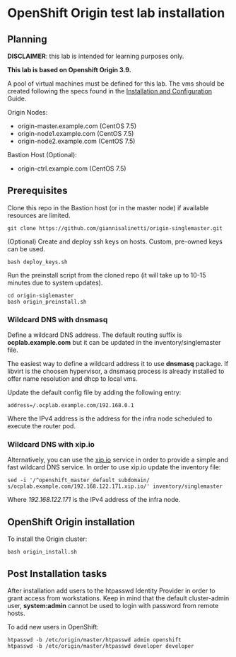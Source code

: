 # OpenShift Origin test lab installation

## Planning

**DISCLAIMER**: this lab is intended for learning purposes only.

**This lab is based on Openshift Origin 3.9.**

A pool of virtual machines must be defined for this lab. The vms should be created
following the specs found in the [Installation and Configuration](https://docs.openshift.org/latest/install_config/install/prerequisites.html#system-requirements) Guide.

Origin Nodes:

- origin-master.example.com (CentOS 7.5)
- origin-node1.example.com (CentOS 7.5)
- origin-node2.example.com (CentOS 7.5)

Bastion Host (Optional):

- origin-ctrl.example.com (CentOS 7.5)

## Prerequisites

Clone this repo in the Bastion host (or in the master node) if available
resources are limited.

```
git clone https://github.com/giannisalinetti/origin-singlemaster.git
```

(Optional)
Create and deploy ssh keys on hosts. Custom, pre-owned keys can be used.

```
bash deploy_keys.sh
```

Run the preinstall script from the cloned repo (it will take up to 10-15 minutes due to system updates).

```
cd origin-siglemaster
bash origin_preinstall.sh
```

### Wildcard DNS with dnsmasq

Define a wildcard DNS address. The default routing suffix is **ocplab.example.com** but it can be updated
in the inventory/singlemaster file.

The easiest way to define a wildcard address it to use **dnsmasq** package. If libvirt is the choosen
hypervisor, a dnsmasq process is already installed to offer name resolution and dhcp to local vms.

Update the default config file by adding the following entry:

```
address=/.ocplab.example.com/192.168.0.1
```

Where the IPv4 address is the address for the infra node scheduled to execute the router pod.

### Wildcard DNS with xip.io

Alternatively, you can use the [xip.io](xip.io) service in order to provide a simple and fast
wildcard DNS service.
In order to use xip.io update the inventory file:

```
sed -i '/^openshift_master_default_subdomain/ s/ocplab.example.com/192.168.122.171.xip.io/' inventory/singlemaster
```

Where *192.168.122.171* is the IPv4 address of the infra node.


## OpenShift Origin installation

To install the Origin cluster:

```
bash origin_install.sh
```

## Post Installation tasks

After installation add users to the htpasswd Identity Provider in order to grant access from workstations.
Keep in mind that the default cluster-admin user, **system:admin** cannot be used to login with password
from remote hosts.

To add new users in OpenShift:

```
htpasswd -b /etc/origin/master/htpasswd admin openshift
htpasswd -b /etc/origin/master/htpasswd developer developer
```
